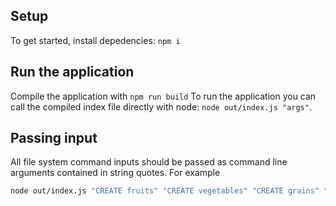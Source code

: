 ## Setup
To get started, install depedencies: `npm i`

## Run the application
Compile the application with `npm run build`
To run the application you can call the compiled index file directly with node: `node out/index.js "args"`.

## Passing input
All file system command inputs should be passed as command line arguments contained in string quotes. For example

```bash
node out/index.js "CREATE fruits" "CREATE vegetables" "CREATE grains" "CREATE fruits/apples" "CREATE fruits/apples/fuji" "LIST" "CREATE grains/squash" "MOVE grains/squash vegetables" "CREATE foods" "MOVE grains foods" "MOVE fruits foods" "MOVE vegetables foods" "LIST" "DELETE fruits/apples" "DELETE foods/fruits/apples" "LIST"
```
